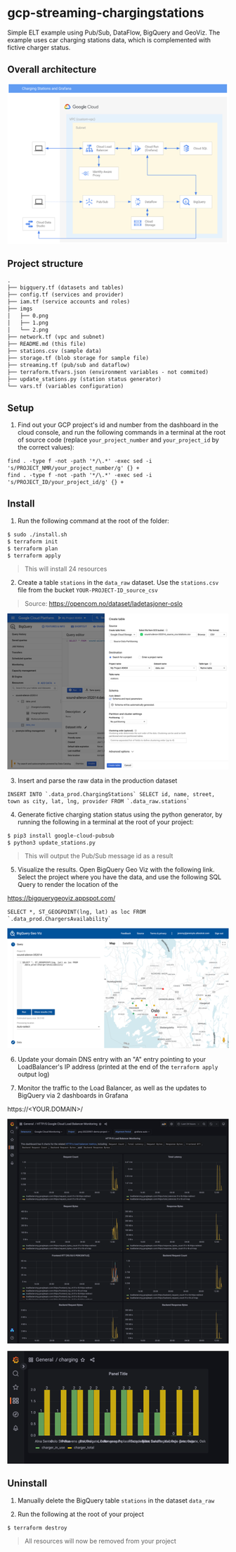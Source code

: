 # gcp-streaming-chargingstations
Simple ELT example using Pub/Sub, DataFlow, BigQuery and GeoViz. The example uses car charging stations data, which is complemented with fictive charger status.


## Overall architecture

![](imgs/3.png)


## Project structure
```
.
├── bigquery.tf (datasets and tables)
├── config.tf (services and provider)
├── iam.tf (service accounts and roles)
├── imgs
│   ├── 0.png
│   ├── 1.png
│   └── 2.png
├── network.tf (vpc and subnet)
├── README.md (this file)
├── stations.csv (sample data)
├── storage.tf (blob storage for sample file)
├── streaming.tf (pub/sub and dataflow)
├── terraform.tfvars.json (environment variables - not commited)
├── update_stations.py (station status generator)
└── vars.tf (variables configuration)
```

## Setup

1. Find out your GCP project's id and number from the dashboard in the cloud console, and run the following commands in a terminal at the root of source code (replace `your_project_number` and `your_project_id` by the correct values):
```shell
find . -type f -not -path '*/\.*' -exec sed -i 's/PROJECT_NMR/your_project_number/g' {} +
find . -type f -not -path '*/\.*' -exec sed -i 's/PROJECT_ID/your_project_id/g' {} +
```

## Install

1. Run the following command at the root of the folder:
```shell 
$ sudo ./install.sh
$ terraform init
$ terraform plan
$ terraform apply
```

> This will install 24 resources

2. Create a table `stations` in the `data_raw` dataset. Use the `stations.csv` file from the bucket `YOUR-PROJECT-ID_source_csv`

> Source: https://opencom.no/dataset/ladetasjoner-oslo

![](imgs/1.png)


3. Insert and parse the raw data in the production dataset

```
INSERT INTO `.data_prod.ChargingStations` SELECT id, name, street, town as city, lat, lng, provider FROM `.data_raw.stations`
```

4. Generate fictive charging station status using the python generator, by running the following in a terminal at the root of your project:

```shell
$ pip3 install google-cloud-pubsub
$ python3 update_stations.py

```

> This will output the Pub/Sub message id as a result


5. Visualize the results. Open BigQuery Geo Viz with the following link. Select the project where you have the data, and use the following SQL Query to render the location of the 

https://bigquerygeoviz.appspot.com/

```
SELECT *, ST_GEOGPOINT(lng, lat) as loc FROM `.data_prod.ChargersAvailability` 
```

![](imgs/2.png)


6. Update your domain DNS entry with an "A" entry pointing to your LoadBalancer's IP address (printed at the end of the `terraform apply` output log)


7. Monitor the traffic to the Load Balancer, as well as the updates to BigQuery via 2 dashboards in Grafana

https://<YOUR.DOMAIN>/

![](imgs/5.png)

![](imgs/6.png)

## Uninstall


1. Manually delete the BigQuery table `stations` in the dataset `data_raw`

2. Run the following at the root of your project

```shell 
$ terraform destroy
```

> All resources will now be removed from your project
